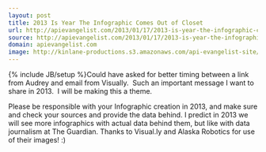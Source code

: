 ```yaml
---
layout: post
title: 2013 Is Year The Infographic Comes Out of Closet
url: http://apievangelist.com/2013/01/17/2013-is-year-the-infographic-comes-out-of-closet/
source: http://apievangelist.com/2013/01/17/2013-is-year-the-infographic-comes-out-of-closet/
domain: apievangelist.com
image: http://kinlane-productions.s3.amazonaws.com/api-evangelist-site/blog/check-your-facts-525x655.jpg
---
```

{% include JB/setup %}Could have asked for better timing between a link from Audrey and email from Visually. &nbsp;Such an important message I want to share in 2013. &nbsp;I will be making this a theme.








Please be responsible with your Infographic creation in 2013, and make sure and check your sources and provide the data behind.
I predict in 2013 we will see more infographics with actual data behind them, but like with data journalism at The Guardian.
Thanks to Visual.ly and Alaska Robotics for use of their images! :)